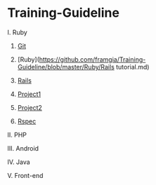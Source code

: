 # Training-Guideline

I. Ruby
1. [Git](https://#)

2. [Ruby](https://github.com/framgia/Training-Guideline/blob/master/Ruby/Rails tutorial.md)

3. [Rails](https://#)

4. [Project1](https://#)

5. [Project2](https://#)

6. [Rspec](https://#)

II. PHP

III. Android

IV. Java

V. Front-end
